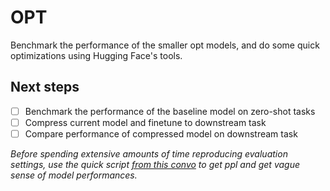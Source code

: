 # OPT

Benchmark the performance of the smaller opt models, and do some quick optimizations using Hugging Face's tools.

## Next steps
- [ ] Benchmark the performance of the baseline model on zero-shot tasks
- [ ] Compress current model and finetune to downstream task
- [ ] Compare performance of compressed model on downstream task

*Before spending extensive amounts of time reproducing evaluation settings, use the quick script [from this convo](https://github.com/huggingface/transformers/issues/17653) to get ppl and get vague sense of model performances.*